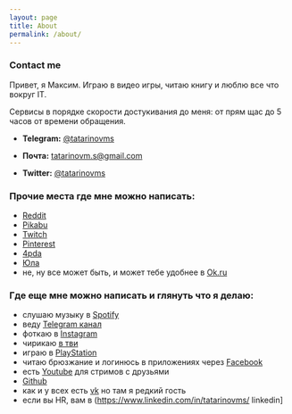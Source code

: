 ```yaml
---
layout: page
title: About
permalink: /about/
---
```

### Contact me 
Привет, я Максим. Играю в видео игры, читаю книгу и люблю все что вокруг IT.

Сервисы в порядке скорости достукивания до меня: от прям щас до 5 часов от времени обращения.

- **Telegram:** [@tatarinovms](https://t.me/tatarinovms)

- **Почта:** [tatarinovm.s@gmail.com](mailto:tatarinovm.s@gmail.com)

- **Twitter:** [@tatarinovms](https://twitter.com/tatarinovms)

### Прочие места где мне можно написать:

- [Reddit](https://www.reddit.com/user/tatarinovms)
- [Pikabu](https://pikabu.ru/@tatarinovm)
- [Twitch](https://www.twitch.tv/tatarinovm)
- [Pinterest](http://pinterest.com/tatarinovms)
- [4pda](http://4pda.ru/forum/index.php?showuser=639002)
- [Юла](https://you.la/tatarinovms)
- не, ну все может быть, и  может тебе удобнее в [Ok.ru](https://ok.ru/profile/574264377102)
### Где еще мне можно написать и глянуть что я делаю: 
- слушаю музыку в [Spotify](https://open.spotify.com/user/tatarinovms?si=fQqV0-9QQ_OgO6IzsoryOA) 
- веду [Telegram канал](https://t.me/beaverclan) 
- фоткаю в [Instagram ](https://www.instagram.com/tatarinovms/)
- чирикаю  [в тви](https://twitter.com/tatarinovms)
- играю в [PlayStation](https://my.playstation.com/profile/tatarinovms)
- читаю брюзжание и логинюсь в приложениях через [Facebook](https://www.facebook.com/tatarinovm.s)
- есть [Youtube](https://www.youtube.com/c/MaximTatarinov) для стримов с друзьями 
- [Github](https://github.com/tatarinovms)
- как и у всех есть [vk](https://vk.com/tatarinovms) но там я редкий гость
- если вы HR, вам в (https://www.linkedin.com/in/tatarinovms/ linkedin]

